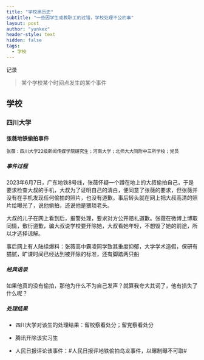 ```yaml
---
title: "学校黑历史"
subtitle: "一些因学生或教职工的过错，学校处理不公的事"
layout: post
author: "yunkex"
header-style: text
hidden: false
tags:
  - 学校
---
```


记录

> 某个学校某个时间点发生的某个事件


学校
------

### 四川大学


#### 张薇地铁偷拍事件

```css
张薇：四川大学22级新闻传媒学院研究生；河南大学；北师大大同附中三所学校；党员
```

##### 事件过程

2023年6月7日，广东地铁8号线，张薇怀疑一个蹲在地上的大叔偷拍自己，于是要求检查大叔的手机，大叔为了证明自己的清白，便同意了张薇的要求，但张薇并没有在手机发现任何偷拍的照片，也没有道歉。事后转头就在网上把大叔高清的照片给曝光了，说他偷拍，还说他是猥琐老头。

大叔的儿子在网上看到后，报警处理，要求对方公开赔礼道歉。张薇在微博上博取同情，敷衍道歉，骗大叔说学校要开除她，大叔看她年轻，不想毁了她的前途，所以才选择谅解。

事后网上有人陆续爆料：张薇高中霸凌同学致其重度抑郁，大学学术造假，保研有猫腻，旷课时间已经达到被开除的标准，还有脚踏两只船

##### 经典语录

如果他真的没有偷拍，那他为什么不为自己发声？就算我夸大其词了，他有损失了什么呢？

##### 处理结果

- 四川大学对该生的处理结果：留校察看处分；留党察看处分

- 腾讯开除该实习生

- 人民日报评论该事件：#人民日报评地铁偷拍乌龙事件，以曝制曝不可取#



